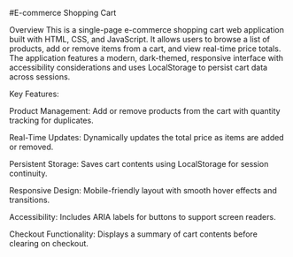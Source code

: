 #E-commerce Shopping Cart

Overview
This is a single-page e-commerce shopping cart web application built with HTML, CSS, and JavaScript. It allows users to browse a list of products, add or remove items from a cart, and view real-time price totals. The application features a modern, dark-themed, responsive interface with accessibility considerations and uses LocalStorage to persist cart data across sessions.

Key Features:

Product Management: Add or remove products from the cart with quantity tracking for duplicates.

Real-Time Updates: Dynamically updates the total price as items are added or removed.

Persistent Storage: Saves cart contents using LocalStorage for session continuity.

Responsive Design: Mobile-friendly layout with smooth hover effects and transitions.

Accessibility: Includes ARIA labels for buttons to support screen readers.

Checkout Functionality: Displays a summary of cart contents before clearing on checkout.

